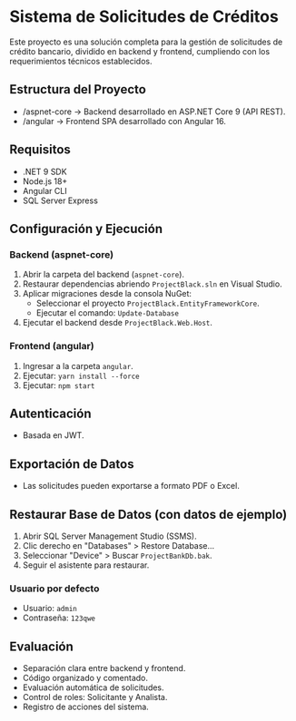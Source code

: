 # Sistema de Solicitudes de Créditos

Este proyecto es una solución completa para la gestión de solicitudes de crédito bancario, dividido en backend y frontend, cumpliendo con los requerimientos técnicos establecidos.

## Estructura del Proyecto

- /aspnet-core → Backend desarrollado en ASP.NET Core 9 (API REST).
- /angular → Frontend SPA desarrollado con Angular 16.

## Requisitos

- .NET 9 SDK
- Node.js 18+
- Angular CLI
- SQL Server Express

## Configuración y Ejecución

### Backend (aspnet-core)

1. Abrir la carpeta del backend (`aspnet-core`).
2. Restaurar dependencias abriendo `ProjectBlack.sln` en Visual Studio.
3. Aplicar migraciones desde la consola NuGet:
   - Seleccionar el proyecto `ProjectBlack.EntityFrameworkCore`.
   - Ejecutar el comando: `Update-Database`
4. Ejecutar el backend desde `ProjectBlack.Web.Host`.

### Frontend (angular)

1. Ingresar a la carpeta `angular`.
2. Ejecutar: `yarn install --force`
3. Ejecutar: `npm start`

## Autenticación

- Basada en JWT.

## Exportación de Datos

- Las solicitudes pueden exportarse a formato PDF o Excel.

## Restaurar Base de Datos (con datos de ejemplo)

1. Abrir SQL Server Management Studio (SSMS).
2. Clic derecho en "Databases" > Restore Database...
3. Seleccionar "Device" > Buscar `ProjectBankDb.bak`.
4. Seguir el asistente para restaurar.

### Usuario por defecto

- Usuario: `admin`
- Contraseña: `123qwe`

## Evaluación

- Separación clara entre backend y frontend.
- Código organizado y comentado.
- Evaluación automática de solicitudes.
- Control de roles: Solicitante y Analista.
- Registro de acciones del sistema.
